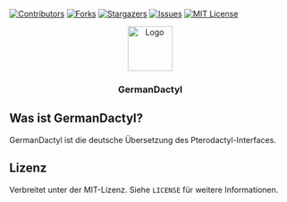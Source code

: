 [![Contributors][contributors-shield]][contributors-url]
[![Forks][forks-shield]][forks-url]
[![Stargazers][stars-shield]][stars-url]
[![Issues][issues-shield]][issues-url]
[![MIT License][license-shield]][license-url]

<p align="center">
  <a href="https://github.com/pavl21/GermanDactyl">
    <img src="https://raw.githubusercontent.com/pavl21/GermanDactyl/main/docs/assets/images/logo.png" alt="Logo" width="80" height="80">
  </a>
</p>
<h3 align="center">GermanDactyl</h3>

## Was ist GermanDactyl?

GermanDactyl ist die deutsche Übersetzung des Pterodactyl-Interfaces.

## Lizenz

Verbreitet unter der MIT-Lizenz. Siehe `LICENSE` für weitere Informationen.

[contributors-shield]: https://img.shields.io/github/contributors/pavl21/GermanDactyl.svg?style=for-the-badge

[contributors-url]: https://github.com/pavl21/GermanDactyl/graphs/contributors

[forks-shield]: https://img.shields.io/github/forks/pavl21/GermanDactyl.svg?style=for-the-badge

[forks-url]: https://github.com/pavl21/GermanDactyl/network/members

[stars-shield]: https://img.shields.io/github/stars/pavl21/GermanDactyl.svg?style=for-the-badge

[stars-url]: https://github.com/pavl21/GermanDactyl/stargazers

[issues-shield]: https://img.shields.io/github/issues/pavl21/GermanDactyl.svg?style=for-the-badge

[issues-url]: https://github.com/pavl21/GermanDactyl/issues

[license-shield]: https://img.shields.io/github/license/pavl21/GermanDactyl.svg?style=for-the-badge

[license-url]: https://github.com/pavl21/GermanDactyl/blob/master/LICENSE
